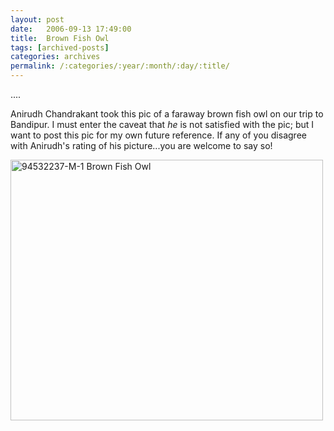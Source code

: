 ```yaml
---
layout: post
date:	2006-09-13 17:49:00
title:  Brown Fish Owl
tags: [archived-posts]
categories: archives
permalink: /:categories/:year/:month/:day/:title/
---
```

....

Anirudh Chandrakant took this pic of a faraway brown fish owl on our trip to Bandipur. I must enter the caveat that *he* is not satisfied with the pic; but I want to post this pic for my own future reference. If any of you disagree with Anirudh's rating of his picture...you are welcome to say so!



<a href="http://www.flickr.com/photos/86494503@N00/242311416/" title="Photo Sharing"><img src="http://static.flickr.com/95/242311416_f86ce0a43e.jpg" width="500" height="417" alt="94532237-M-1 Brown Fish Owl" /></a>

